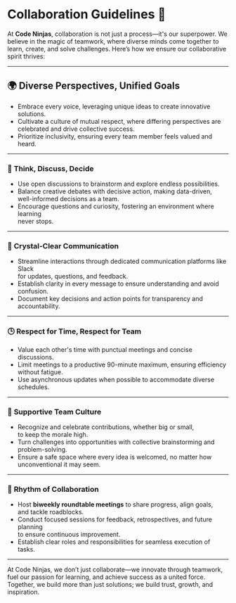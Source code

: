 # Collaboration Guidelines 🤝  

At **Code Ninjas**, collaboration is not just a process—it's our superpower.
We believe in the magic of teamwork, where diverse minds come together to learn,
create, and solve challenges. Here’s how we ensure our collaborative spirit
thrives:  

---

## 🌍 **Diverse Perspectives, Unified Goals**  

- Embrace every voice, leveraging unique ideas to create innovative solutions.  
- Cultivate a culture of mutual respect, where differing perspectives are  
  celebrated and drive collective success.  
- Prioritize inclusivity, ensuring every team member feels valued and heard.  

---

### 🧠 **Think, Discuss, Decide**  

- Use open discussions to brainstorm and explore endless possibilities.  
- Balance creative debates with decisive action, making data-driven,  
  well-informed decisions as a team.  
- Encourage questions and curiosity, fostering an environment where learning  
  never stops.  

---

### 📣 **Crystal-Clear Communication**

- Streamline interactions through dedicated communication platforms like Slack  
  for updates, questions, and feedback.  
- Establish clarity in every message to ensure understanding and avoid  
  confusion.  
- Document key decisions and action points for transparency and  
  accountability.  

---

### 🕒 **Respect for Time, Respect for Team**  

- Value each other's time with punctual meetings and concise discussions.  
- Limit meetings to a productive 90-minute maximum, ensuring efficiency  
  without fatigue.  
- Use asynchronous updates when possible to accommodate diverse schedules.  

---

### 🌟 **Supportive Team Culture**  

- Recognize and celebrate contributions, whether big or small,  
  to keep the morale high.  
- Turn challenges into opportunities with collective brainstorming and  
  problem-solving.  
- Ensure a safe space where every idea is welcomed, no matter how  
  unconventional it may seem.  

---

### 📅 **Rhythm of Collaboration**

- Host **biweekly roundtable meetings** to share progress, align goals,  
  and tackle roadblocks.  
- Conduct focused sessions for feedback, retrospectives, and future planning  
  to ensure continuous improvement.  
- Establish clear roles and responsibilities for seamless execution of tasks.  

---

At Code Ninjas, we don’t just collaborate—we innovate through teamwork, fuel our
passion for learning, and achieve success as a united force. Together, we build
more than just solutions; we build trust, growth, and inspiration.
